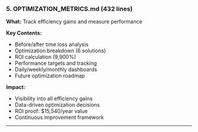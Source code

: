 ### 5. OPTIMIZATION_METRICS.md (432 lines)

**What:** Track efficiency gains and measure performance

**Key Contents:**

- Before/after time loss analysis
- Optimization breakdown (6 solutions)
- ROI calculation (9,900%)
- Performance targets and tracking
- Daily/weekly/monthly dashboards
- Future optimization roadmap

**Impact:**

- Visibility into all efficiency gains
- Data-driven optimization decisions
- ROI proof: $15,540/year value
- Continuous improvement framework

---
